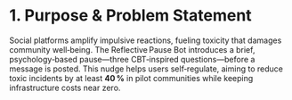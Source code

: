 # 1. Purpose & Problem Statement

Social platforms amplify impulsive reactions, fueling toxicity that damages community well‑being. The Reflective Pause Bot introduces a brief, psychology‑based pause—three CBT‑inspired questions—before a message is posted. This nudge helps users self‑regulate, aiming to reduce toxic incidents by at least **40 %** in pilot communities while keeping infrastructure costs near zero.
